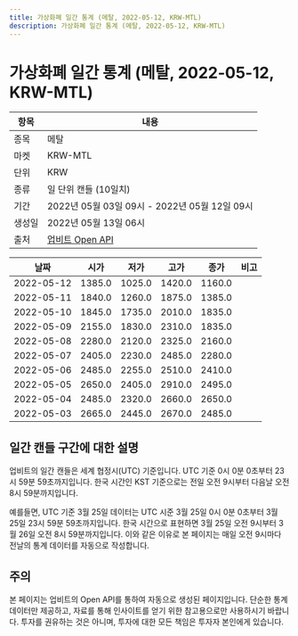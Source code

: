 ```yaml
---
title: 가상화폐 일간 통계 (메탈, 2022-05-12, KRW-MTL)
description: 가상화폐 일간 통계 (메탈, 2022-05-12, KRW-MTL)
---
```



가상화폐 일간 통계 (메탈, 2022-05-12, KRW-MTL)
===

|항목|내용|
|--|--|
|종목|메탈|
|마켓|KRW-MTL|
|단위|KRW|
|종류|일 단위 캔들 (10일치)|
|기간|2022년 05월 03일 09시 - 2022년 05월 12일 09시|
|생성일|2022년 05월 13일 06시|
|출처|[업비트 Open API](https://docs.upbit.com)|


|날짜|시가|저가|고가|종가|비고|
|--|--|--|--|--|--|
|2022-05-12|1385.0|1025.0|1420.0|1160.0|    |
|2022-05-11|1840.0|1260.0|1875.0|1385.0|    |
|2022-05-10|1845.0|1735.0|2010.0|1835.0|    |
|2022-05-09|2155.0|1830.0|2310.0|1835.0|    |
|2022-05-08|2280.0|2120.0|2325.0|2160.0|    |
|2022-05-07|2405.0|2230.0|2485.0|2280.0|    |
|2022-05-06|2485.0|2255.0|2510.0|2410.0|    |
|2022-05-05|2650.0|2405.0|2910.0|2495.0|    |
|2022-05-04|2485.0|2320.0|2660.0|2650.0|    |
|2022-05-03|2665.0|2445.0|2670.0|2485.0|    |


일간 캔들 구간에 대한 설명
---


업비트의 일간 캔들은 세계 협정시(UTC) 기준입니다. 
UTC 기준 0시 0분 0초부터 23시 59분 59초까지입니다. 
한국 시간인 KST 기준으로는 전일 오전 9시부터 다음날 오전 8시 59분까지입니다. 


예를들면, UTC 기준 3월 25일 데이터는 UTC 시준 3월 25일 0시 0분 0초부터 3월 25일 23시 59분 59초까지입니다. 
한국 시간으로 표현하면 3월 25일 오전 9시부터 3월 26일 오전 8시 59분까지입니다. 
이와 같은 이유로 본 페이지는 매일 오전 9시마다 전날의 통계 데이터를 자동으로 작성합니다. 


주의
---


본 페이지는 업비트의 Open API를 통하여 자동으로 생성된 페이지입니다. 
단순한 통계 데이터만 제공하고, 자료를 통해 인사이트를 얻기 위한 참고용으로만 사용하시기 바랍니다. 
투자를 권유하는 것은 아니며, 투자에 대한 모든 책임은 투자자 본인에게 있습니다. 
